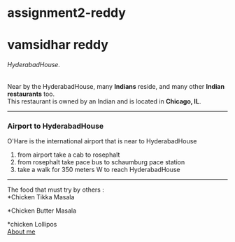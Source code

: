 # assignment2-reddy
# vamsidhar reddy
###### HyderabadHouse. 
Near by the HyderabadHouse, many **Indians** reside, and many other **Indian restaurants** too.</br> 
This restaurant is owned by an Indian and is located in **Chicago, IL**.

*** 

### Airport to HyderabadHouse
O'Hare is the international airport that is near to HyderabadHouse
1. from airport take a cab to rosephalt
2. from rosephalt take pace bus to schaumburg pace station 
3. take a walk for 350 meters W to reach HyderabadHouse

***
The food that must try by others :</br>
*Chicken Tikka Masala

*Chicken Butter Masala  

*chicken Lollipos</br>
[About me](AboutMe.md)